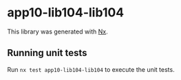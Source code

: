 # app10-lib104-lib104

This library was generated with [Nx](https://nx.dev).

## Running unit tests

Run `nx test app10-lib104-lib104` to execute the unit tests.
